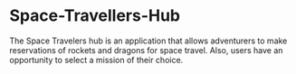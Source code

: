 # Space-Travellers-Hub
The Space Travelers hub is an application that allows adventurers to make reservations of rockets and dragons for space travel. Also, users have an opportunity to select a mission of their choice.
